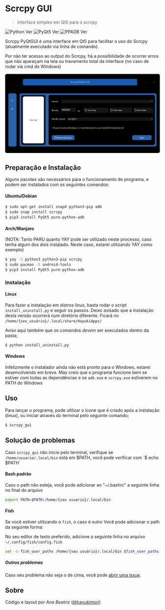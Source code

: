# Scrcpy GUI
> Interface simples em Qt5 para o scrcpy

![Python Ver](https://img.shields.io/badge/Python-3.10-blue?style=flat-square)
![PyQt5 Ver](https://img.shields.io/badge/PyQt5-5.15.6-blue?style=flat-square)
![PPADB Ver](https://img.shields.io/badge/ppadb-0.3.0.dev0-blue?style=flat-square)

Scrcpy PyQtGUI é uma interface em Qt5 para facilitar o uso do Scrcpy (atualmente executado via linha de comando).

Por não ter acesso ao output do Scrcpy, há a possibilidade de ocorrer erros que não apareçam na tela ou travamento total da interface (no caso de rodar via cmd do Windows)

![Demo](demo.png)

## Preparação e Instalação
Alguns pacotes são necessários para o funcionamento de programa, e podem ser instalados com os seguintes comandos:


#### Ubuntu/Debian

```sh
$ sudo apt-get install snapd python3-pip adb
$ sudo snap install scrcpy
$ pip3 install PyQt5 pure-python-adb
```


#### Arch/Manjaro
(NOTA: Tanto PARU quanto YAY pode ser utilizado neste processo, caso tenha algum dos dois instalado. Neste caso, estarei utilizando YAY como exemplo)

```sh
$ yay -S python3 python3-pip scrcpy
$ sudo pacman -S android-tools
$ pip3 install PyQt5 pure-python-adb
```


### Instalação

#### Linux
Para fazer a instalação em distros linux, basta rodar o script `install_uninstall.py` e seguir os passos.
Deixo avisado que a instalação desta versão ocorrerá num diretório diferente. Ficará no `/home/{seu_usuário}/.local/share/HayukiApps/`

Aviso aqui também que os comandos _devem_ ser executados dentro da pasta;
```sh
$ python install_uninstall.py
```

#### Windows
Infelizmente o instalador ainda não está pronto para o Windows, estarei desenvolvendo em breve. Mas creio que o programa funcione bem se estiver com todas as dependências e se `adb.exe` e `scrcpy.exe` estiverem no PATH do Windows


## Uso
Para lançar o programa, pode utilizar o ícone que é criado após a instalação (linux), ou iniciar através do terminal pelo seguinte comando;

```sh
$ scrcpy_gui
```



## Solução de problemas

Caso `scrcpy_gui` não inicie pelo terminal, verifique se `/home/usuario/.local/bin` está em $PATH, você pode verificar com `$ echo $PATH`

#### Bash padrão
Caso o path não esteja, você pode adicionar ao "~/.bashrc" a seguinte linha no final do arquivo
```sh
export PATH=$PATH:/home/{seu usuario}/.local/bin
```

#### Fish
Se você estiver utilizando o `fish`, o caso é outro
Você pode adicionar o path da seguinte forma:


No seu editor de texto preferido, adicione a seguinte linha no arquivo `~/.config/fish/config.fish`
```sh
set -U fish_user_paths /home/{seu usuário}/.local/bin $fish_user_paths
```

##### Outros problemas
Caso seu problema não seja o de cima, você pode [abrir uma issue](https://github.com/hayukimori/scrcpy-pyqtgui/issues/new).




## Sobre

Código e layout por _Ana Beatriz_ ([@hayukimori](https://twitter.com/hayukimori/))
